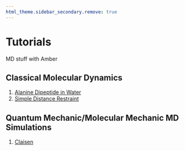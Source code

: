 ```yaml
---
html_theme.sidebar_secondary.remove: true
---
```


# Tutorials

MD stuff with Amber

## Classical Molecular Dynamics

1. [Alanine Dipeptide in Water](simple)
2. [Simple Distance Restraint](distance)

## Quantum Mechanic/Molecular Mechanic MD Simulations

1. [Claisen](claisen)

